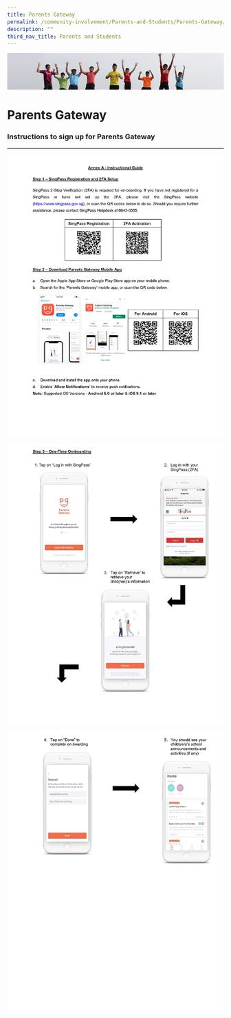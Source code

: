 ```yaml
---
title: Parents Gateway
permalink: /community-involvement/Parents-and-Students/Parents-Gateway/permalink/
description: ""
third_nav_title: Parents and Students
---
```

![](/images/Banner.jpg)

Parents Gateway
===============

### Instructions to sign up for Parents Gateway
-------------------------------------------

![](/images/PG_Page_1.jpeg)

![](/images/PG_Page_2.jpeg)

![](/images/PG_Page_3.jpeg)